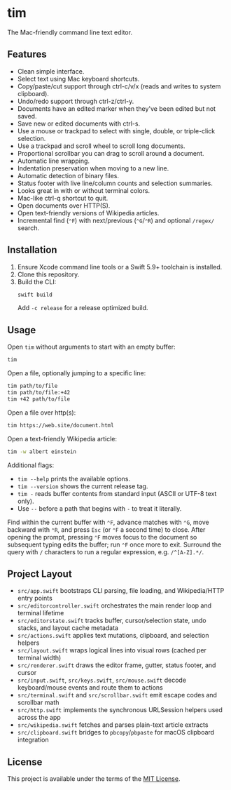# tim

The Mac-friendly command line text editor.

## Features
- Clean simple interface.
- Select text using Mac keyboard shortcuts.
- Copy/paste/cut support through ctrl-c/v/x (reads and writes to system clipboard).
- Undo/redo support through ctrl-z/ctrl-y.
- Documents have an edited marker when they've been edited but not saved.
- Save new or edited documents with ctrl-s.
- Use a mouse or trackpad to select with single, double, or triple-click selection.
- Use a trackpad and scroll wheel to scroll long documents.
- Proportional scrollbar you can drag to scroll around a document.
- Automatic line wrapping.
- Indentation preservation when moving to a new line.
- Automatic detection of binary files.
- Status footer with live line/column counts and selection summaries.
- Looks great in with or without terminal colors.
- Mac-like ctrl-q shortcut to quit.
- Open documents over HTTP(S).
- Open text-friendly versions of Wikipedia articles.
- Incremental find (`⌃F`) with next/previous (`⌃G`/`⌃R`) and optional `/regex/` search.

## Installation
1. Ensure Xcode command line tools or a Swift 5.9+ toolchain is installed.
2. Clone this repository.
3. Build the CLI:
   ```sh
   swift build
   ```
   Add `-c release` for a release optimized build.

## Usage
Open `tim` without arguments to start with an empty buffer:
```sh
tim
```

Open a file, optionally jumping to a specific line:
```sh
tim path/to/file
tim path/to/file:+42
tim +42 path/to/file
```

Open a file over http(s):
```sh
tim https://web.site/document.html
```

Open a text-friendly Wikipedia article:
```sh
tim -w albert einstein
```

Additional flags:
- `tim --help` prints the available options.
- `tim --version` shows the current release tag.
- `tim -` reads buffer contents from standard input (ASCII or UTF-8 text only).
- Use `--` before a path that begins with `-` to treat it literally.

Find within the current buffer with `⌃F`, advance matches with `⌃G`, move backward with `⌃R`, and press `Esc` (or `⌃F` a second time) to close. After opening the prompt, pressing `⌃F` moves focus to the document so subsequent typing edits the buffer; run `⌃F` once more to exit. Surround the query with `/` characters to run a regular expression, e.g. `/^[A-Z].*/`.

## Project Layout
- `src/app.swift` bootstraps CLI parsing, file loading, and Wikipedia/HTTP entry points
- `src/editorcontroller.swift` orchestrates the main render loop and terminal lifetime
- `src/editorstate.swift` tracks buffer, cursor/selection state, undo stacks, and layout cache metadata
- `src/actions.swift` applies text mutations, clipboard, and selection helpers
- `src/layout.swift` wraps logical lines into visual rows (cached per terminal width)
- `src/renderer.swift` draws the editor frame, gutter, status footer, and cursor
- `src/input.swift`, `src/keys.swift`, `src/mouse.swift` decode keyboard/mouse events and route them to actions
- `src/terminal.swift` and `src/scrollbar.swift` emit escape codes and scrollbar math
- `src/http.swift` implements the synchronous URLSession helpers used across the app
- `src/wikipedia.swift` fetches and parses plain-text article extracts
- `src/clipboard.swift` bridges to `pbcopy`/`pbpaste` for macOS clipboard integration

## License
This project is available under the terms of the [MIT License](LICENSE).
